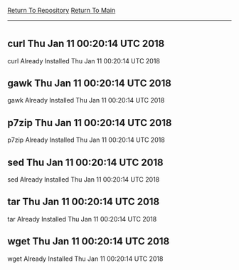 [Return To Repository](https://github.com/deathbybandaid/piholeparser/)
[Return To Main](https://github.com/deathbybandaid/piholeparser/blob/master/RecentRunLogs/Mainlog.md)
____________________________________
# 
## curl Thu Jan 11 00:20:14 UTC 2018
curl Already Installed Thu Jan 11 00:20:14 UTC 2018
## gawk Thu Jan 11 00:20:14 UTC 2018
gawk Already Installed Thu Jan 11 00:20:14 UTC 2018
## p7zip Thu Jan 11 00:20:14 UTC 2018
p7zip Already Installed Thu Jan 11 00:20:14 UTC 2018
## sed Thu Jan 11 00:20:14 UTC 2018
sed Already Installed Thu Jan 11 00:20:14 UTC 2018
## tar Thu Jan 11 00:20:14 UTC 2018
tar Already Installed Thu Jan 11 00:20:14 UTC 2018
## wget Thu Jan 11 00:20:14 UTC 2018
wget Already Installed Thu Jan 11 00:20:14 UTC 2018
